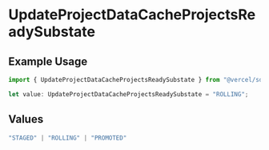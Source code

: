 # UpdateProjectDataCacheProjectsReadySubstate

## Example Usage

```typescript
import { UpdateProjectDataCacheProjectsReadySubstate } from "@vercel/sdk/models/updateprojectdatacacheop.js";

let value: UpdateProjectDataCacheProjectsReadySubstate = "ROLLING";
```

## Values

```typescript
"STAGED" | "ROLLING" | "PROMOTED"
```